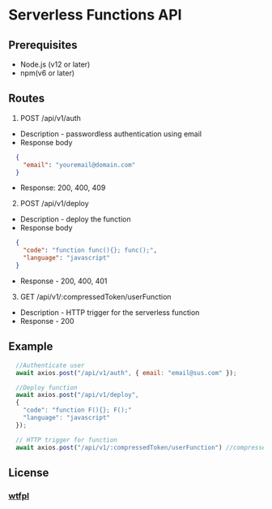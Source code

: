# Serverless Functions API
 
## Prerequisites
* Node.js (v12 or later)
* npm(v6 or later)

## Routes
1. POST /api/v1/auth
* Description - passwordless authentication using email 
* Response body 

```json
  {
    "email": "youremail@domain.com"
  }
```

* Response: 200, 400, 409

2. POST /api/v1/deploy
* Description - deploy the function
* Response body

```json
  {
    "code": "function func(){}; func();",
    "language": "javascript"
  }
```

* Response - 200, 400, 401

3. GET /api/v1/:compressedToken/userFunction
* Description - HTTP trigger for the serverless function
* Response - 200

## Example
```js
  //Authenticate user
  await axios.post("/api/v1/auth", { email: "email@sus.com" });

  //Deploy function
  await axios.post("/api/v1/deploy", 
  {
    "code": "function F(){}; F();"
    "language": "javascript" 
  });

  // HTTP trigger for function
  await axios.post("/api/v1/:compressedToken/userFunction") //compressed token is the first 10 characters of your hashed email

```

## License
### [wtfpl](https://choosealicense.com/licenses/wtfpl/)